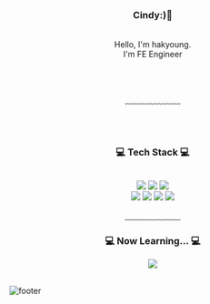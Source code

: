<div align = "center">

<br/>
<h3>Cindy:)🥳</h3><br/>
Hello, I'm hakyoung.<br/>
I'm FE Engineer


<br/><br/>

 
  
﹏﹏﹏﹏﹏﹏﹏

<br/><br/>
 
<h3>💻 Tech Stack 💻</h3>
 
<br/>


<img src="https://img.shields.io/badge/HTML-E34F26?style=flat-square&logo=HTML5&logoColor=white"/>
<img src="https://img.shields.io/badge/CSS-1572B6?style=flat-square&logo=CSS3&logoColor=white"/>
<img src="https://img.shields.io/badge/JavaScript-F7DF1E?style=flat-square&logo=JavaScript&logoColor=white"/>
<br>
<img src="https://img.shields.io/badge/React-61DAFB?style=flat-square&logo=React&logoColor=white"/>
<img src="https://img.shields.io/badge/Redux-764ABC?style=flat-square&logo=Redux&logoColor=white"/>
 <img src="https://img.shields.io/badge/NPM-CB0001?style=flat-square&logo=NPM&logoColor=white"/>
  <img src="https://img.shields.io/badge/node.js-339933?style=flat-square&logo=Node.js&logoColor=white"/>
<br>
 
 
 ﹏﹏﹏﹏﹏﹏﹏
 
 <h3>💻 Now Learning... 💻</h3>
 <img src="https://img.shields.io/badge/TypeScript-blue?style=flat-square&logo=TypeScript&logoColor=white"/>

</div>

<br/>


![footer](https://capsule-render.vercel.app/api?type=waving&&color=gradient&height=100&section=footer&fontSize=90)




